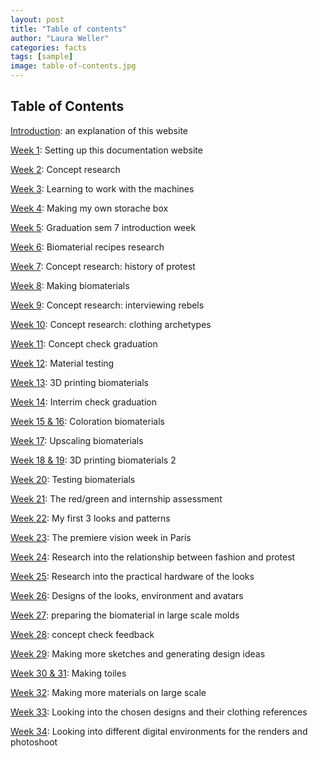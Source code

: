 ```yaml
---
layout: post
title: "Table of contents"
author: "Laura Weller"
categories: facts
tags: [sample]
image: table-of-contents.jpg
---
```


## Table of Contents

[Introduction](how-is-the-documentation-set-up): an explanation of this website

[Week 1](setting-up-a-static-website): Setting up this documentation website

[Week 2](concept-research): Concept research

[Week 3](machines): Learning to work with the machines 

[Week 4](making-my-own-storache-box): Making my own storache box

[Week 5](introduction-graduation): Graduation sem 7 introduction week

[Week 6](finding-recipes): Biomaterial recipes research

[Week 7](overview-of-civil-disobedience): Concept research: history of protest

[Week 8](making-biomaterials): Making biomaterials

[Week 9](interviews-with-fellow-rebels): Concept research: interviewing rebels

[Week 10](studying-clothing-archetypes): Concept research: clothing archetypes

[Week 11](feedback-concept-check): Concept check graduation

[Week 12](material-tests): Material testing

[Week 13](3dprinting): 3D printing biomaterials

[Week 14](feedback-interrim-check): Interrim check graduation

[Week 15 & 16](coloration): Coloration biomaterials

[Week 17](making-molds): Upscaling biomaterials

[Week 18 & 19](3dprinting-2): 3D printing biomaterials 2

[Week 20](fabric-testing): Testing biomaterials

[Week 21](internship-assessment): The red/green and internship assessment

[Week 22](patterns): My first 3 looks and patterns

[Week 23](introduction-graduation): The premiere vision week in Paris

[Week 24](fashion-and-protest): Research into the relationship between fashion and protest

[Week 25](hardware): Research into the practical hardware of the looks

[Week 26](looks): Designs of the looks, environment and avatars

[Week 27](biomaterial-large-scale): preparing the biomaterial in large scale molds

[Week 28](concept-check): concept check feedback

[Week 29](sketching): Making more sketches and generating design ideas

[Week 30 & 31](toiling): Making toiles

[Week 32](more-materials-large-scale): Making more materials on large scale

[Week 33](clothing-references): Looking into the chosen designs and their clothing references

[Week 34](digital-environments): Looking into different digital environments for the renders and photoshoot









